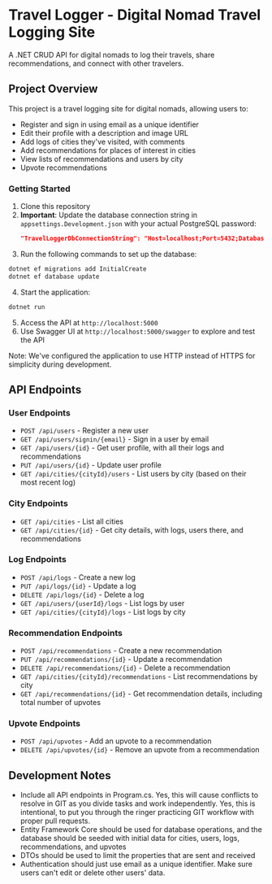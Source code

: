# Travel Logger - Digital Nomad Travel Logging Site

A .NET CRUD API for digital nomads to log their travels, share recommendations, and connect with other travelers.

## Project Overview

This project is a travel logging site for digital nomads, allowing users to:
- Register and sign in using email as a unique identifier
- Edit their profile  with a description and image URL
- Add logs of cities they've visited, with comments
- Add recommendations for places of interest in cities
- View lists of recommendations and users by city
- Upvote recommendations


### Getting Started

1. Clone this repository
2. **Important**: Update the database connection string in `appsettings.Development.json` with your actual PostgreSQL password:
   ```json
   "TravelLoggerDbConnectionString": "Host=localhost;Port=5432;Database=TravelLogger;Username=postgres;Password=YourActualPasswordHere"
   ```
3. Run the following commands to set up the database:

```bash
dotnet ef migrations add InitialCreate
dotnet ef database update
```

4. Start the application:

```bash
dotnet run
```

5. Access the API at `http://localhost:5000`
6. Use Swagger UI at `http://localhost:5000/swagger` to explore and test the API

Note: We've configured the application to use HTTP instead of HTTPS for simplicity during development.

## API Endpoints

### User Endpoints
- `POST /api/users` - Register a new user
- `GET /api/users/signin/{email}` - Sign in a user by email
- `GET /api/users/{id}` - Get user profile, with all their logs and recommendations
- `PUT /api/users/{id}` - Update user profile
- `GET /api/cities/{cityId}/users` - List users by city (based on their most recent log)

### City Endpoints
- `GET /api/cities` - List all cities
- `GET /api/cities/{id}` - Get city details, with logs, users there, and recommendations

### Log Endpoints
- `POST /api/logs` - Create a new log
- `PUT /api/logs/{id}` - Update a log
- `DELETE /api/logs/{id}` - Delete a log
- `GET /api/users/{userId}/logs` - List logs by user
- `GET /api/cities/{cityId}/logs` - List logs by city

### Recommendation Endpoints
- `POST /api/recommendations` - Create a new recommendation
- `PUT /api/recommendations/{id}` - Update a recommendation
- `DELETE /api/recommendations/{id}` - Delete a recommendation
- `GET /api/cities/{cityId}/recommendations` - List recommendations by city
- `GET /api/recommendations/{id}` - Get recommendation details, including total number of upvotes

### Upvote Endpoints
- `POST /api/upvotes` - Add an upvote to a recommendation
- `DELETE /api/upvotes/{id}` - Remove an upvote from a recommendation

## Development Notes

- Include all API endpoints in Program.cs. Yes, this will cause conflicts to resolve in GIT as you divide tasks and work independently. Yes, this is intentional, to put you through the ringer practicing GIT workflow with proper pull requests.
- Entity Framework Core should be used for database operations, and the database should be seeded with initial data for cities, users, logs, recommendations, and upvotes
- DTOs should be used to limit the properties that are sent and received
- Authentication should just use email as a unique identifier. Make sure users can't edit or delete other users' data.
